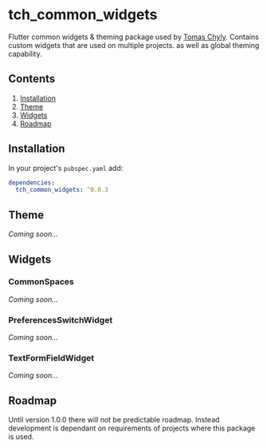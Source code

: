 # tch_common_widgets

Flutter common widgets & theming package used by [Tomas Chyly](https://tomas-chyly.com/en/). Contains custom widgets that are used on multiple projects. as well as global theming capability.

## Contents

1. [Installation](#installation)
2. [Theme](#theme)
3. [Widgets](#widgets)
4. [Roadmap](#roadmap)

## Installation

In your project's `pubspec.yaml` add:
```yaml
dependencies:
  tch_common_widgets: ^0.0.3
```

## Theme

*Coming soon...*

## Widgets

### CommonSpaces

*Coming soon...*

### PreferencesSwitchWidget

*Coming soon...*

### TextFormFieldWidget

*Coming soon...*

## Roadmap

Until version 1.0.0 there will not be predictable roadmap. Instead development is dependant on requirements of projects where this package is used.
